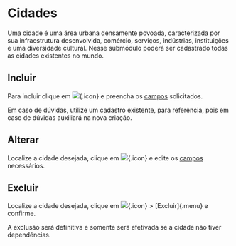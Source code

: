# Cidades

Uma cidade é uma área urbana densamente povoada, caracterizada por sua infraestrutura desenvolvida, comércio, serviços, indústrias, instituições e uma diversidade cultural. 
Nesse submódulo poderá ser cadastrado todas as cidades existentes no mundo.

## Incluir

Para incluir clique em ![](https://static.zenerp.app.br/icons/action-create.svg){.icon} e preencha os [campos](account-edit) solicitados.

Em caso de dúvidas, utilize um cadastro existente, para referência, pois em caso de dúvidas auxiliará na nova criação.

## Alterar

Localize a cidade desejada, clique em ![](https://static.zenerp.app.br/icons/action-update.svg){.icon} e edite os [campos](account-edit) necessários.

## Excluir

Localize a cidade desejada, clique em ![](https://static.zenerp.app.br/icons/action-more-tr.svg){.icon} > [Excluir]{.menu} e confirme.

A exclusão será definitiva e somente será efetivada se a cidade não tiver dependências.